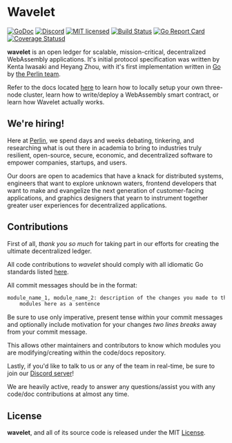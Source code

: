 # Wavelet

[![GoDoc][1]][2] [![Discord][7]][8] [![MIT licensed][5]][6] [![Build Status][9]][10] [![Go Report Card][11]][12] [![Coverage Statusd][13]][14]

[1]: https://godoc.org/github.com/perlin-network/wavelet?status.svg
[2]: https://godoc.org/github.com/perlin-network/wavelet
[5]: https://img.shields.io/badge/license-MIT-blue.svg
[6]: LICENSE
[7]: https://img.shields.io/discord/458332417909063682.svg
[8]: https://discord.gg/dMYfDPM
[9]: https://travis-ci.org/perlin-network/wavelet.svg?branch=master
[10]: https://travis-ci.org/perlin-network/wavelet
[11]: https://goreportcard.com/badge/github.com/perlin-network/wavelet
[12]: https://goreportcard.com/report/github.com/perlin-network/wavelet
[13]: https://codecov.io/gh/perlin-network/wavelet/branch/master/graph/badge.svg
[14]: https://codecov.io/gh/perlin-network/wavelet


**wavelet** is an open ledger for scalable, mission-critical, decentralized WebAssembly applications. It's initial protocol specification was written by Kenta Iwasaki and Heyang Zhou, with it's first implementation written in [Go](https://golang.org/) by [the Perlin team](https://perlin.net).

Refer to the docs located [here](https://wavelet.perlin.net) to learn how to locally setup your own three-node cluster, learn how to write/deploy a WebAssembly smart contract, or learn how Wavelet actually works.

## We're hiring!

Here at [Perlin](https://perlin.net), we spend days and weeks debating, tinkering, and researching what is out there in academia to bring to industries truly resilient, open-source, secure, economic, and decentralized software to empower companies, startups, and users.
                                                        
Our doors are open to academics that have a knack for distributed systems, engineers that want to explore unknown waters, frontend developers that want to make and evangelize the next generation of customer-facing applications, and graphics designers that yearn to instrument together greater user experiences for decentralized applications.

## Contributions

First of all, _thank you so much_ for taking part in our efforts for creating the ultimate decentralized ledger.

All code contributions to _wavelet_ should comply with all idiomatic Go standards listed [here](https://github.com/golang/go/wiki/CodeReviewComments).

All commit messages should be in the format:

```bash
module_name_1, module_name_2: description of the changes you made to the two
    modules here as a sentence
```

Be sure to use only imperative, present tense within your commit messages and optionally include motivation for your changes _two lines breaks_ away from your commit message.

This allows other maintainers and contributors to know which modules you are modifying/creating within the code/docs repository.

Lastly, if you'd like to talk to us or any of the team in real-time, be sure to join our [Discord server](https://discord.gg/dMYfDPM)!

We are heavily active, ready to answer any questions/assist you with any code/doc contributions at almost any time.

## License

**wavelet**, and all of its source code is released under the MIT [License](https://github.com/perlin-network/wavelet/blob/master/LICENSE).
